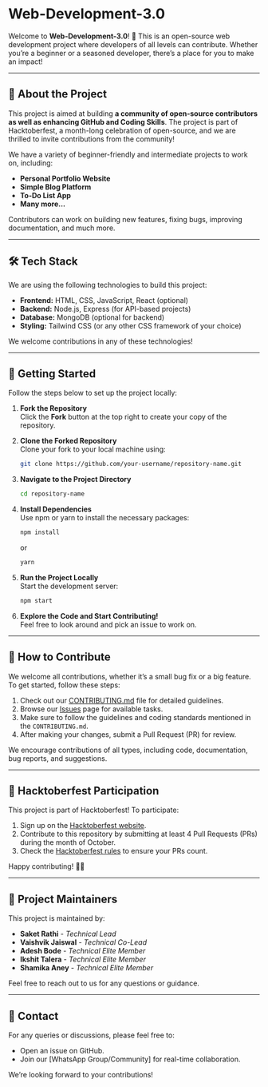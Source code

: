# Web-Development-3.0

Welcome to **Web-Development-3.0**! 🎉 This is an open-source web development project where developers of all levels can contribute. Whether you’re a beginner or a seasoned developer, there’s a place for you to make an impact!

---

## 🌟 **About the Project**

This project is aimed at building **a community of open-source contributors as well as enhancing GitHub and Coding Skills**. The project is part of Hacktoberfest, a month-long celebration of open-source, and we are thrilled to invite contributions from the community!

We have a variety of beginner-friendly and intermediate projects to work on, including:

- **Personal Portfolio Website**
- **Simple Blog Platform**
- **To-Do List App**
- **Many more...**

Contributors can work on building new features, fixing bugs, improving documentation, and much more.

---

## 🛠️ **Tech Stack**

We are using the following technologies to build this project:

- **Frontend:** HTML, CSS, JavaScript, React (optional)
- **Backend:** Node.js, Express (for API-based projects)
- **Database:** MongoDB (optional for backend)
- **Styling:** Tailwind CSS (or any other CSS framework of your choice)
  
We welcome contributions in any of these technologies!

---

## 🚀 **Getting Started**

Follow the steps below to set up the project locally:

1. **Fork the Repository**  
   Click the **Fork** button at the top right to create your copy of the repository.

2. **Clone the Forked Repository**  
   Clone your fork to your local machine using:
   ```bash
   git clone https://github.com/your-username/repository-name.git
   ```

3. **Navigate to the Project Directory**  
   ```bash
   cd repository-name
   ```

4. **Install Dependencies**  
   Use npm or yarn to install the necessary packages:
   ```bash
   npm install
   ```
   or
   ```bash
   yarn
   ```

5. **Run the Project Locally**  
   Start the development server:
   ```bash
   npm start
   ```

6. **Explore the Code and Start Contributing!**  
   Feel free to look around and pick an issue to work on.

---

## 🤝 **How to Contribute**

We welcome all contributions, whether it’s a small bug fix or a big feature. To get started, follow these steps:

1. Check out our [CONTRIBUTING.md](link_to_contributing.md) file for detailed guidelines.
2. Browse our [Issues](link_to_issues) page for available tasks.
3. Make sure to follow the guidelines and coding standards mentioned in the `CONTRIBUTING.md`.
4. After making your changes, submit a Pull Request (PR) for review.

We encourage contributions of all types, including code, documentation, bug reports, and suggestions.

---

## 🎃 **Hacktoberfest Participation**

This project is part of Hacktoberfest! To participate:

1. Sign up on the [Hacktoberfest website](https://hacktoberfest.com).
2. Contribute to this repository by submitting at least 4 Pull Requests (PRs) during the month of October.
3. Check the [Hacktoberfest rules](https://hacktoberfest.com/details) to ensure your PRs count.

Happy contributing! 🧑‍💻

---
<!--
## 📜 **License**

This project is licensed under the **[Your License]** License. See the [LICENSE](link_to_license) file for details.
-->

## 🎯 **Project Maintainers**

This project is maintained by:
- **Saket Rathi** - _Technical Lead_
- **Vaishvik Jaiswal** - _Technical Co-Lead_
- **Adesh Bode** - _Technical Elite Member_
- **Ikshit Talera** - _Technical Elite Member_
- **Shamika Aney** - _Technical Elite Member_

Feel free to reach out to us for any questions or guidance.

---

## 📧 **Contact**

For any queries or discussions, please feel free to:
- Open an issue on GitHub.
- Join our [WhatsApp Group/Community] for real-time collaboration.

We’re looking forward to your contributions!
